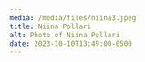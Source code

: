 ```yaml
---
media: /media/files/niina3.jpeg
title: Niina Pollari
alt: Photo of Niina Pollari
date: 2023-10-10T13:49:00-0500
---
```

